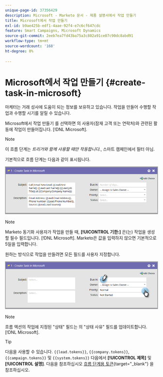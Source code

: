 ```yaml
---
unique-page-id: 37356429
description: Microsoft - Marketo 문서 - 제품 설명서에서 작업 만들기
title: Microsoft에서 작업 만들기
exl-id: b9ae425b-edf1-4aae-92f4-e7c6cf647cdc
feature: Smart Campaigns, Microsoft Dynamics
source-git-commit: 2eeb7ea7fd43ba75a3c802a91ce07c90dc8abd91
workflow-type: tm+mt
source-wordcount: '168'
ht-degree: 0%

---
```


# Microsoft에서 작업 만들기 {#create-task-in-microsoft}

마케터는 거래 성사에 도움이 되는 정보를 보유하고 있습니다. 작업을 만들어 수행할 작업과 수행할 시기를 알릴 수 있습니다.

Microsoft에서 작업 만들기 를 선택하면 의 사용자(잠재 고객 또는 연락처)와 관련된 활동에 작업이 만들어집니다. [!DNL Microsoft].

>[!NOTE]
>
>이 흐름 단계는 _트리거와 함께 사용할 때만 작동합니다._, 스마트 캠페인에서 필터 아님.

기본적으로 흐름 단계는 다음과 같이 표시됩니다.

![](assets/msd1.png)

>[!NOTE]
>
>Marketo 동기화 사용자가 작업을 만들 때, **[!UICONTROL 기한:]** 은(는) 작업을 생성할 필수 필드입니다. [!DNL Microsoft]. Marketo은 값을 입력하지 않으면 기본적으로 5일을 입력합니다.

원하는 방식으로 작업을 만들려면 모든 필드를 사용자 지정합니다.

![](assets/msd2.png)

>[!NOTE]
>
>흐름 액션의 작업에 지정된 &quot;상태&quot; 필드는 의 &quot;상태 사유&quot; 필드를 업데이트합니다. [!DNL Microsoft].

>[!TIP]
>
>다음을 사용할 수 있습니다. `{{lead.tokens}}`, `{{company.tokens}}`, `{{campaign.tokens}}` 및 `{{system.tokens}}` 다음에서 **[!UICONTROL 제목]** 및 **[!UICONTROL 설명]**. 다음을 참조하십시오 [흐름 단계용 토큰](/help/marketo/product-docs/core-marketo-concepts/smart-campaigns/flow-actions/use-tokens-in-flow-steps.md){target="_blank"} 을 참조하십시오.
